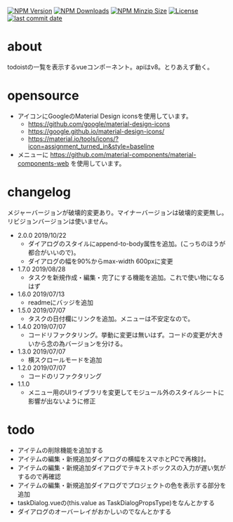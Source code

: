   [![NPM Version][npm-version-image]][npm-site-url]
  [![NPM Downloads][downloads-image]][npm-site-url]
  [![NPM Minzip Size][npm-minzip-filesize]][npm-site-url]
  [![License][license-image]][npm-site-url]
  [![last commit date][last-commit-date-image]][npm-site-url]

<!--URL定義一覧 -->
[npm-site-url]: https://npmjs.org/package/@fushihara/vue-todoist-list
[npm-version-image]: https://img.shields.io/npm/v/@fushihara/vue-todoist-list.svg
[downloads-image]: https://img.shields.io/npm/dm/@fushihara/vue-todoist-list.svg
[npm-minzip-filesize]: https://img.shields.io/bundlephobia/minzip/@fushihara/vue-todoist-list.svg
[license-image]: https://img.shields.io/npm/l/@fushihara/vue-todoist-list.svg
[last-commit-date-image]: https://img.shields.io/github/last-commit/fushihara/vue-online-document-list.svg

# about
todoistの一覧を表示するvueコンポーネント。apiはv8。とりあえず動く。

# opensource

- アイコンにGoogleのMaterial Design iconsを使用しています。
    - https://github.com/google/material-design-icons
    - https://google.github.io/material-design-icons/
    - https://material.io/tools/icons/?icon=assignment_turned_in&style=baseline
- メニューに https://github.com/material-components/material-components-web を使用しています。

# changelog

メジャーバージョンが破壊的変更あり。マイナーバージョンは破壊的変更無し。リビジョンバージョンは使いません。

- 2.0.0 2019/10/22
  - ダイアログのスタイルにappend-to-body属性を追加。(こっちのほうが都合がいいので)。
  - ダイアログの幅を90%からmax-width 600pxに変更
- 1.7.0 2019/08/28
  - タスクを新規作成・編集・完了にする機能を追加。これで使い物になるはず
- 1.6.0 2019/07/13
  - readmeにバッジを追加
- 1.5.0 2019/07/07
  - タスクの日付欄にリンクを追加。メニューは不安定なので。
- 1.4.0 2019/07/07
  - コードリファクタリング。挙動に変更は無いはず。コードの変更が大きいから念の為バージョンを分ける。
- 1.3.0 2019/07/07
  - 横スクロールモードを追加
- 1.2.0 2019/07/07
  - コードのリファクタリング
- 1.1.0
  - メニュー用のUIライブラリを変更してモジュール外のスタイルシートに影響が出ないように修正

# todo
- アイテムの削除機能を追加する
- アイテムの編集・新規追加ダイアログの横幅をスマホとPCで再検討。
- アイテムの編集・新規追加ダイアログでテキストボックスの入力が遅い気がするので再確認
- アイテムの編集・新規追加ダイアログでプロジェクトの色を表示する部分を追加
- taskDialog.vueの(this.value as TaskDialogPropsType)をなんとかする
- ダイアログのオーバーレイがおかしいのでなんとかする
